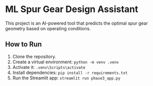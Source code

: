 # ML Spur Gear Design Assistant

This project is an AI-powered tool that predicts the optimal spur gear geometry based on operating conditions.

## How to Run
1. Clone the repository.
2. Create a virtual environment: `python -m venv .venv`
3. Activate it: `.venv\Scripts\activate`
4. Install dependencies: `pip install -r requirements.txt`
5. Run the Streamlit app: `streamlit run phase3_app.py`